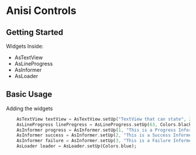 # Anisi Controls

## Getting Started

Widgets Inside:
* AsTextView
* AsLineProgress
* AsInformer
* AsLoader

## Basic Usage

Adding the widgets
```dart
    AsTextView textView = AsTextView.setUp("TextView that can state", 25, true, Colors.blue, Colors.grey);
    AsLineProgress lineProgress = AsLineProgress.setUp(63, Colors.black, Colors.blue[900], Colors.blue);
    AsInformer progress = AsInformer.setUp(1, "This is a Progress Informer widget", Colors.blue, Colors.transparent, Colors.white, 10);
    AsInformer success = AsInformer.setUp(2, "This is a Success Informer widget", Colors.green, Colors.transparent, Colors.white, 10);
    AsInformer failure = AsInformer.setUp(3, "This is a Failure Informer widget", Colors.red, Colors.transparent, Colors.white, 10);
    AsLoader loader = AsLoader.setUp(Colors.blue);
  
```
